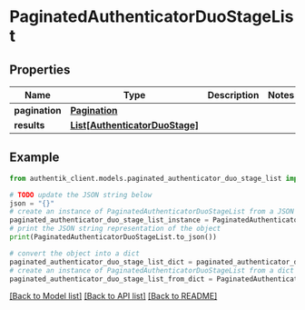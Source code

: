 # PaginatedAuthenticatorDuoStageList


## Properties

Name | Type | Description | Notes
------------ | ------------- | ------------- | -------------
**pagination** | [**Pagination**](Pagination.md) |  | 
**results** | [**List[AuthenticatorDuoStage]**](AuthenticatorDuoStage.md) |  | 

## Example

```python
from authentik_client.models.paginated_authenticator_duo_stage_list import PaginatedAuthenticatorDuoStageList

# TODO update the JSON string below
json = "{}"
# create an instance of PaginatedAuthenticatorDuoStageList from a JSON string
paginated_authenticator_duo_stage_list_instance = PaginatedAuthenticatorDuoStageList.from_json(json)
# print the JSON string representation of the object
print(PaginatedAuthenticatorDuoStageList.to_json())

# convert the object into a dict
paginated_authenticator_duo_stage_list_dict = paginated_authenticator_duo_stage_list_instance.to_dict()
# create an instance of PaginatedAuthenticatorDuoStageList from a dict
paginated_authenticator_duo_stage_list_from_dict = PaginatedAuthenticatorDuoStageList.from_dict(paginated_authenticator_duo_stage_list_dict)
```
[[Back to Model list]](../README.md#documentation-for-models) [[Back to API list]](../README.md#documentation-for-api-endpoints) [[Back to README]](../README.md)


